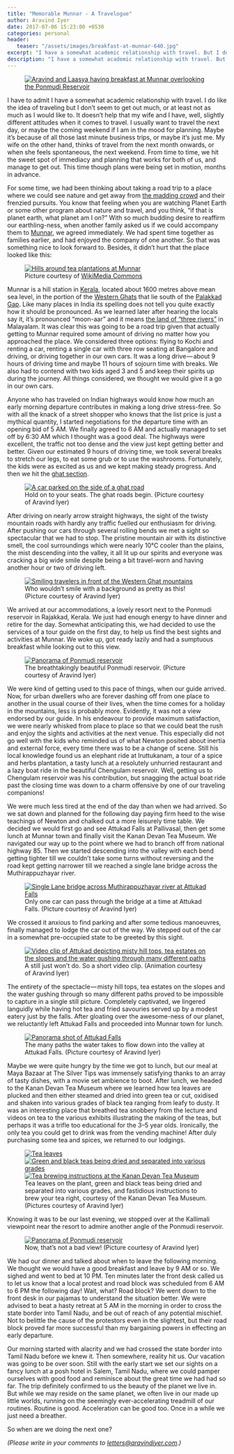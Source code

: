 ```yaml
---
title: "Memorable Munnar - A Travelogue"
author: Aravind Iyer
date: 2017-07-06 15:23:00 +0530
categories: personal
header:
   teaser: "/assets/images/breakfast-at-munnar-640.jpg"
excerpt: "I have a somewhat academic relationship with travel. But I do want to get away from the madding crowd and their frenzied pursuits. You know that feeling when you are watching Planet Earth and you think, 'If that is planet earth, what planet am I on?' With great desire to reaffirm our earthling-ness, when another family asked us to Munnar, we agreed immediately. Anyone who has traveled on Indian highways would know how an early morning departure makes a long drive stress-free. It did and Munnar was amazing fun! The trip definitely confirmed to us the beauty of the planet we live in. But while we may reside on the same planet, we often live in our made up little worlds, running on the seemingly ever-accelerating treadmill of our routines."
description: "I have a somewhat academic relationship with travel. But I do want to get away from the madding crowd and their frenzied pursuits. You know that feeling when you are watching Planet Earth and you think, 'If that is planet earth, what planet am I on?' With great desire to reaffirm our earthling-ness, when another family asked us to Munnar, we agreed immediately. Anyone who has traveled on Indian highways would know how an early morning departure makes a long drive stress-free. It did and Munnar was amazing fun! The trip definitely confirmed to us the beauty of the planet we live in. But while we may reside on the same planet, we often live in our made up little worlds, running on the seemingly ever-accelerating treadmill of our routines."
---
```

<figure>
   <a href="/assets/images/breakfast-at-munnar.jpg">
      <img src="/assets/images/breakfast-at-munnar-640.jpg" alt="Aravind and Laasya having breakfast at Munnar overlooking the Ponmudi Reservoir">
   </a>
</figure>

I have to admit I have a somewhat academic relationship with travel. I do like the idea of traveling but I don’t seem to get out much, or at least not as much as I would like to. It doesn’t help that my wife and I have, well, slightly different attitudes when it comes to travel. I usually want to travel the next day, or maybe the coming weekend if I am in the mood for planning. Maybe it’s because of all those last minute business trips, or maybe it’s just me. My wife on the other hand, thinks of travel from the next month onwards, or when she feels spontaneous, the next weekend. From time to time, we hit the sweet spot of immediacy and planning that works for both of us, and manage to get out. This time though plans were being set in motion, months in advance.

For some time, we had been thinking about taking a road trip to a place where we could see nature and get away from [the madding crowd](http://www.phrases.org.uk/meanings/134150.html) and their frenzied pursuits. You know that feeling when you are watching Planet Earth or some other program about nature and travel, and you think, “if that is planet earth, what planet am I on?” With so much budding desire to reaffirm our earthling-ness, when another family asked us if we could accompany them to [Munnar](https://en.wikipedia.org/wiki/Munnar), we agreed immediately. We had spent time together as families earlier, and had enjoyed the company of one another. So that was something nice to look forward to. Besides, it didn’t hurt that the place looked like this:

<figure>
   <a href="/assets/images/Hills_around_the_tea_plantations_Munnar.jpg">
      <img src="/assets/images/Hills_around_the_tea_plantations_Munnar-640.jpg" alt="Hills around tea plantations at Munnar">
   </a>
   <figcaption>Picture courtesy of <a href="https://commons.wikimedia.org/wiki/File:Hills_around_the_tea_plantations,_Munnar.JPG">WikiMedia Commons</a></figcaption>
</figure>

Munnar is a hill station in [Kerala](https://en.wikipedia.org/wiki/Kerala), located about 1600 metres above mean sea level, in the portion of the [Western Ghats](https://en.wikipedia.org/wiki/Western_Ghats) that lie south of the [Palakkad Gap](https://en.wikipedia.org/wiki/Palakkad_Gap). Like many places in India its spelling does not tell you quite exactly how it should be pronounced. As we learned later after hearing the locals say it, it’s pronounced “moon-aar” and it means [the land of “three rivers”](https://getaway2india.wordpress.com/2010/01/12/munnar-the-land-of-the-3-rivers/) in Malayalam. It was clear this was going to be a road trip given that actually getting to Munnar required some amount of driving no matter how you approached the place. We considered three options: flying to Kochi and renting a car, renting a single car with three row seating at Bangalore and driving, or driving together in our own cars. It was a long drive — about 9 hours of driving time and maybe 11 hours of sojourn time with breaks. We also had to contend with two kids aged 3 and 5 and keep their spirits up during the journey. All things considered, we thought we would give it a go in our own cars.

Anyone who has traveled on Indian highways would know how much an early morning departure contributes in making a long drive stress-free. So with all the knack of a street shopper who knows that the list price is just a mythical quantity, I started negotiations for the departure time with an opening bid of 5 AM. We finally agreed to 6 AM and actually managed to set off by 6:30 AM which I thought was a good deal. The highways were excellent, the traffic not too dense and the view just kept getting better and better. Given our estimated 9 hours of driving time, we took several breaks to stretch our legs, to eat some grub or to use the washrooms. Fortunately, the kids were as excited as us and we kept making steady progress. And then we hit the [ghat section](https://en.wikipedia.org/wiki/Ghat_Roads).

<figure>
   <a href="/assets/images/ghat-road.jpg">
      <img src="/assets/images/ghat-road-640.jpg" alt="A car parked on the side of a ghat road">
   </a>
   <figcaption>Hold on to your seats. The ghat roads begin. (Picture courtesy of Aravind Iyer)</figcaption>
</figure>

After driving on nearly arrow straight highways, the sight of the twisty mountain roads with hardly any traffic fuelled our enthusiasm for driving. After pushing our cars through several rolling bends we met a sight so spectacular that we had to stop. The pristine mountain air with its distinctive smell, the cool surroundings which were nearly 10℃ cooler than the plains, the mist descending into the valley, it all lit up our spirits and everyone was cracking a big wide smile despite being a bit travel-worn and having another hour or two of driving left.

<figure>
   <a href="/assets/images/smiling-travelers.jpg">
      <img src="/assets/images/smiling-travelers-640.jpg" alt="Smiling travelers in front of the Western Ghat mountains">
   </a>
   <figcaption>Who wouldn’t smile with a background as pretty as this! (Picture courtesy of Aravind Iyer)</figcaption>
</figure>

We arrived at our accommodations, a lovely resort next to the Ponmudi reservoir in Rajakkad, Kerala. We just had enough energy to have dinner and retire for the day. Somewhat anticipating this, we had decided to use the services of a tour guide on the first day, to help us find the best sights and activities at Munnar. We woke up, got ready lazily and had a sumptuous breakfast while looking out to this view.

<figure>
   <a href="/assets/images/ponmudi-reservoir-pano.jpg">
      <img src="/assets/images/ponmudi-reservoir-pano-640.jpg" alt="Panorama of Ponmudi reservoir">
   </a>
   <figcaption>The breathtakingly beautiful Ponmudi reservoir. (Picture courtesy of Aravind Iyer)</figcaption>
</figure>

We were kind of getting used to this pace of things, when our guide arrived. Now, for urban dwellers who are forever dashing off from one place to another in the usual course of their lives, when the time comes for a holiday in the mountains, less is probably more. Evidently, it was not a view endorsed by our guide. In his endeavour to provide maximum satisfaction, we were nearly whisked from place to place so that we could beat the rush and enjoy the sights and activities at the next venue. This especially did not go well with the kids who reminded us of what Newton posited about inertia and external force, every time there was to be a change of scene. Still his local knowledge found us an elephant ride at Iruttukanam, a tour of a spice and herbs plantation, a tasty lunch at a resolutely unhurried restaurant and a lazy boat ride in the beautiful Chengulam reservoir. Well, getting us to Chengulam reservoir was his contribution, but snagging the actual boat ride past the closing time was down to a charm offensive by one of our traveling companions!

We were much less tired at the end of the day than when we had arrived. So we sat down and planned for the following day paying firm heed to the wise teachings of Newton and chalked out a more leisurely time table. We decided we would first go and see Attukad Falls at Pallivasal, then get some lunch at Munnar town and finally visit the Kanan Devan Tea Museum. We navigated our way up to the point where we had to branch off from national highway 85. Then we started descending into the valley with each bend getting tighter till we couldn’t take some turns without reversing and the road kept getting narrower till we reached a single lane bridge across the Muthirappuzhayar river.

<figure>
   <a href="/assets/images/single-lane-bridge.jpg">
      <img src="/assets/images/single-lane-bridge-640.jpg" alt="Single Lane bridge across Muthirappuzhayar river at Attukad Falls">
   </a>
   <figcaption>Only one car can pass through the bridge at a time at Attukad Falls. (Picture courtesy of Aravind Iyer)</figcaption>
</figure>

We crossed it anxious to find parking and after some tedious manoeuvres, finally managed to lodge the car out of the way. We stepped out of the car in a somewhat pre-occupied state to be greeted by this sight.

<figure>
   <a href="/assets/images/attukad-falls.gif">
      <img src="/assets/images/attukad-falls.gif" alt="Video clip of Attukad depicting misty hill tops, tea estates on the slopes and the water gushing through many different paths">
   </a>
   <figcaption>A still just won’t do. So a short video clip. (Animation courtesy of Aravind Iyer)</figcaption>
</figure>

The entirety of the spectacle — misty hill tops, tea estates on the slopes and the water gushing through so many different paths proved to be impossible to capture in a single still picture. Completely captivated, we lingered languidly while having hot tea and fried savouries served up by a modest eatery just by the falls. After gloating over the awesome-ness of our planet, we reluctantly left Attukad Falls and proceeded into Munnar town for lunch.

<figure>
   <a href="/assets/images/attukad-falls-pano.jpg">
      <img src="/assets/images/attukad-falls-pano-640.jpg" alt="Panorama shot of Attukad Falls">
   </a>
   <figcaption>The many paths the water takes to flow down into the valley at Attukad Falls. (Picture courtesy of Aravind Iyer)</figcaption>
</figure>

Maybe we were quite hungry by the time we got to lunch, but our meal at Maya Bazaar at The Silver Tips was immensely satisfying thanks to an array of tasty dishes, with a movie set ambience to boot. After lunch, we headed to the Kanan Devan Tea Museum where we learned how tea leaves are plucked and then either steamed and dried into green tea or cut, oxidised and shaken into various grades of black tea ranging from leafy to dusty. It was an interesting place that breathed tea snobbery from the lecture and videos on tea to the various exhibits illustrating the making of the teas, but perhaps it was a trifle too educational for the 3–5 year olds. Ironically, the only tea you could get to drink was from the vending machine! After duly purchasing some tea and spices, we returned to our lodgings.

<figure class="third">
   <a href="/assets/images/tea-leaves.jpg">
      <img src="/assets/images/tea-leaves-640.jpg" alt="Tea leaves">
   </a>
   <a href="/assets/images/drying-and-separating-tea.jpg">
      <img src="/assets/images/drying-and-separating-tea-640.jpg" alt="Green and black teas being dried and separated into various grades">
   </a>
   <a href="/assets/images/tea-brewing-instructions.jpg">
      <img src="/assets/images/tea-brewing-instructions-640.jpg" alt="Tea brewing instructions at the Kanan Devan Tea Museum">
   </a>
   <figcaption>Tea leaves on the plant, green and black teas being dried and separated into various grades, and fastidious instructions to brew your tea right, courtesy of the Kanan Devan Tea Museum. (Pictures courtesy of Aravind Iyer)</figcaption>
</figure>

Knowing it was to be our last evening, we stopped over at the Kallimali viewpoint near the resort to admire another angle of the Ponmudi reservoir.

<figure>
   <a href="/assets/images/ponmudi-reservoir-pano-2.jpg">
      <img src="/assets/images/ponmudi-reservoir-pano-2-640.jpg" alt="Panorama of Ponmudi reservoir">
   </a>
   <figcaption>Now, that’s not a bad view! (Picture courtesy of Aravind Iyer)</figcaption>
</figure>

We had our dinner and talked about when to leave the following morning. We thought we would have a good breakfast and leave by 9 AM or so. We sighed and went to bed at 10 PM. Ten minutes later the front desk called us to let us know that a local protest and road block was scheduled from 6 AM to 6 PM the following day! Wait, what? Road block? We went down to the front desk in our pajamas to understand the situation better. We were advised to beat a hasty retreat at 5 AM in the morning in order to cross the state border into Tamil Nadu, and be out of reach of any potential mischief. Not to belittle the cause of the protestors even in the slightest, but their road block proved far more successful than my bargaining powers in effecting an early departure.

Our morning started with alacrity and we had crossed the state border into Tamil Nadu before we knew it. Then somewhere, reality hit us. Our vacation was going to be over soon. Still with the early start we set our sights on a fancy lunch at a posh hotel in Salem, Tamil Nadu, where we could pamper ourselves with good food and reminisce about the great time we had had so far. The trip definitely confirmed to us the beauty of the planet we live in. But while we may reside on the same planet, we often live in our made up little worlds, running on the seemingly ever-accelerating treadmill of our routines. Routine is good. Acceleration can be good too. Once in a while we just need a breather.

So when are we doing the next one?

*(Please write in your comments to [letters@aravindiyer.com](mailto:letters@aravindiyer.com).)*
